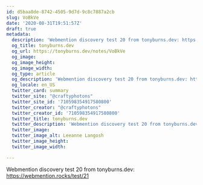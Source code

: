 ```yaml
---
id: d5baa8de-8742-4505-9d7d-9c8c7887a2cb
slug: VoBkVe
date: '2020-08-31T19:51:57Z'
draft: true
metadata:
  description: 'Webmention discovery test 20 from tonyburns.dev: https://webmention.rocks/test/21 '
  og_title: tonyburns.dev
  og_url: https://tonyburns.dev/notes/VoBkVe
  og_image: 
  og_image_height: 
  og_image_width: 
  og_type: article
  og_description: 'Webmention discovery test 20 from tonyburns.dev: https://webmention.rocks/test/21 '
  og_locale: en_US
  twitter_card: summary
  twitter_site: "@craftyphotons"
  twitter_site_id: '710598354917580800'
  twitter_creator: "@craftyphotons"
  twitter_creator_id: '710598354917580800'
  twitter_title: tonyburns.dev
  twitter_description: 'Webmention discovery test 20 from tonyburns.dev: https://webmention.rocks/test/21 '
  twitter_image: 
  twitter_image_alt: Leeanne Langosh
  twitter_image_height: 
  twitter_image_width: 

---
```


Webmention discovery test 20 from tonyburns.dev: https://webmention.rocks/test/21
